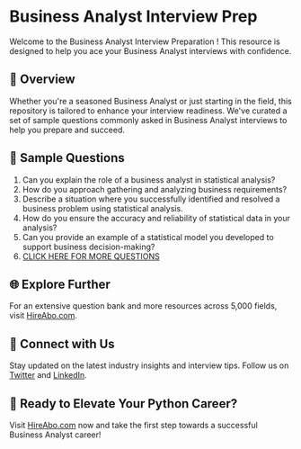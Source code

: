 # Business Analyst Interview Prep

Welcome to the Business Analyst Interview Preparation ! This resource is designed to help you ace your Business Analyst interviews with confidence.

## 🚀 Overview

Whether you're a seasoned Business Analyst or just starting in the field, this repository is tailored to enhance your interview readiness. We've curated a set of sample questions commonly asked in Business Analyst interviews to help you prepare and succeed.

## 📝 Sample Questions

1. Can you explain the role of a business analyst in statistical analysis?
2. How do you approach gathering and analyzing business requirements?
3. Describe a situation where you successfully identified and resolved a business problem using statistical analysis.
4. How do you ensure the accuracy and reliability of statistical data in your analysis?
5. Can you provide an example of a statistical model you developed to support business decision-making?
6. [CLICK HERE FOR MORE QUESTIONS](https://hireabo.com/job/19_1_39/Business%20Analyst)

## 🌐 Explore Further

For an extensive question bank and more resources across 5,000 fields, visit [HireAbo.com](https://www.hireabo.com).

## 📱 Connect with Us

Stay updated on the latest industry insights and interview tips. Follow us on [Twitter](https://twitter.com/hireabo) and [LinkedIn](https://www.linkedin.com/in/hire-abo-3609972a8/).

## 🚀 Ready to Elevate Your Python Career?

Visit [HireAbo.com](https://www.hireabo.com) now and take the first step towards a successful Business Analyst career!